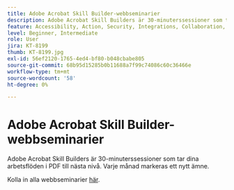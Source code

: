 ```yaml
---
title: Adobe Acrobat Skill Builder-webbseminarier
description: Adobe Acrobat Skill Builders är 30-minuterssessioner som tar dina arbetsflöden i PDF till nästa nivå
feature: Accessibility, Action, Security, Integrations, Collaboration, Edit PDF, Convert PDF, Share, Mobile, Skill Builder, Form
level: Beginner, Intermediate
role: User
jira: KT-8199
thumb: KT-8199.jpg
exl-id: 56ef2120-1765-4ed4-bf80-b048cbabe805
source-git-commit: 68b95d15285b0b11688a7f99c74086c60c36466e
workflow-type: tm+mt
source-wordcount: '58'
ht-degree: 0%

---
```


# Adobe Acrobat Skill Builder-webbseminarier

Adobe Acrobat Skill Builders är 30-minuterssessioner som tar dina arbetsflöden i PDF till nästa nivå. Varje månad markeras ett nytt ämne.

Kolla in alla webbseminarier [här](https://teamwork.adobe.com/adobe-acrobat-skill-builder/).